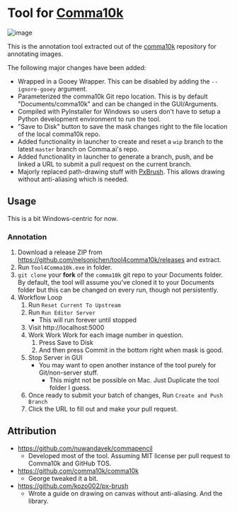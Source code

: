 # Tool for [Comma10k][comma10k]

![image](https://user-images.githubusercontent.com/5363/76159582-14b71780-60d7-11ea-86de-9c72bcc5951e.png)

This is the annotation tool extracted out of the [comma10k][comma10k] repository for annotating images.

The following major changes have been added:

* Wrapped in a Gooey Wrapper. This can be disabled by adding the `--ignore-gooey` argument.
* Parameterized the comma10k Git repo location. This is by default "Documents/comma10k" 
  and can be changed in the GUI/Arguments.
* Compiled with PyInstaller for Windows so users don't have to setup a Python development 
  environment to run the tool.
* "Save to Disk" button to save the mask changes right to the file location of the local comma10k repo.
* Added functionality in launcher to create and reset a `wip` branch to the latest `master` branch on Comma.ai's repo.
* Added functionality in launcher to generate a branch, push, and be linked a URL to submit a pull request on the current branch.
* Majorly replaced path-drawing stuff with [PxBrush][pxbrush]. 
  This allows drawing without anti-aliasing which is needed.

## Usage

This is a bit Windows-centric for now.

### Annotation

1. Download a release ZIP from https://github.com/nelsonjchen/tool4comma10k/releases and extract.
2. Run `Tool4Comma10k.exe` in folder.
3. `git clone` your **fork** of the `comma10k` git repo to your Documents folder. 
    By default, the tool will assume you've cloned it to
    your Documents folder but this can be changed on every run, though not persistently.     
5. Workflow Loop
    1. Run `Reset Current To Upstream`
    2. Run `Run Editor Server`
        * This will run forever until stopped
    3. Visit http://localhost:5000     
    4. Work Work Work for each image number in question.    
        1. Press Save to Disk
        1. And then press Commit in the bottom right when mask is good.
    5. Stop Server in GUI 
        * You may want to open another instance of the tool purely for Git/non-server stuff. 
            * This might not be possible on Mac. Just Duplicate the tool folder I guess.
    6. Once ready to submit your batch of changes, Run `Create and Push Branch`
    7. Click the URL to fill out and make your pull request.

## Attribution

* https://github.com/nuwandavek/commapencil
    * Developed most of the tool. Assuming MIT license per pull request to Comma10k and GitHub TOS. 
* https://github.com/comma10k/comma10k
    * George tweaked it a bit.
* https://github.com/kozo002/px-brush
    * Wrote a guide on drawing on canvas without anti-aliasing. And the library. 

[comma10k]: https://github.com/commaai/comma10k
[pxbrush]: https://github.com/kozo002/px-brush
